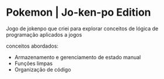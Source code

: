 # Pokemon | Jo-ken-po Edition

Jogo de jokenpo que criei para explorar conceitos de lógica de programação aplicados a jogos

conceitos abordados:

- Armazenamento e gerenciamento de estado manual
- Funções limpas
- Organização de código
